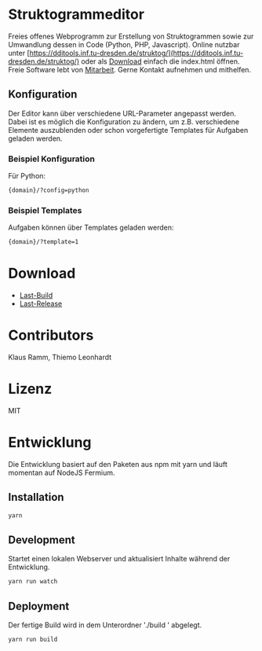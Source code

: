 # Struktogrammeditor

Freies offenes Webprogramm zur Erstellung von Struktogrammen sowie zur Umwandlung dessen in Code (Python, PHP, Javascript).
Online nutzbar unter [https://dditools.inf.tu-dresden.de/struktog/](https://dditools.inf.tu-dresden.de/struktog/) oder als [Download](#download) einfach die index.html öffnen.
Freie Software lebt von [Mitarbeit](#entwicklung). Gerne Kontakt aufnehmen und mithelfen.

## Konfiguration
Der Editor kann über verschiedene URL-Parameter angepasst werden. Dabei ist es möglich die Konfiguration zu ändern, um z.B. verschiedene Elemente auszublenden oder schon vorgefertigte Templates für Aufgaben geladen werden.

### Beispiel Konfiguration
Für Python:

```bash
{domain}/?config=python
```
### Beispiel Templates
Aufgaben können über Templates geladen werden:

```bash
{domain}/?template=1
```

# Download
- [Last-Build](https://dditools.inf.tu-dresden.de/releases/struktog/struktog-latest.tar.gz)
- [Last-Release](https://dditools.inf.tu-dresden.de/releases/struktog/struktog-v.1.1.2.tar.gz)

# Contributors
Klaus Ramm,
Thiemo Leonhardt

# Lizenz
MIT

# Entwicklung
Die Entwicklung basiert auf den Paketen aus npm mit yarn und läuft momentan auf NodeJS Fermium.

## Installation
```bash
yarn
```

## Development
Startet einen lokalen Webserver und aktualisiert Inhalte während der Entwicklung.

```bash
yarn run watch
```

## Deployment
Der fertige Build wird in dem Unterordner './build ' abgelegt.

```bash
yarn run build
```
